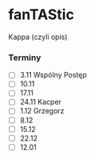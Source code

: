 # fanTAStic
Kappa (czyli opis)

### Terminy
- [ ] 3.11 Wspólny Postęp
- [ ] 10.11
- [ ] 17.11 
- [ ] 24.11 Kacper
- [ ] 1.12 Grzegorz
- [ ] 8.12 
- [ ] 15.12 
- [ ] 22.12 
- [ ] 12.01
